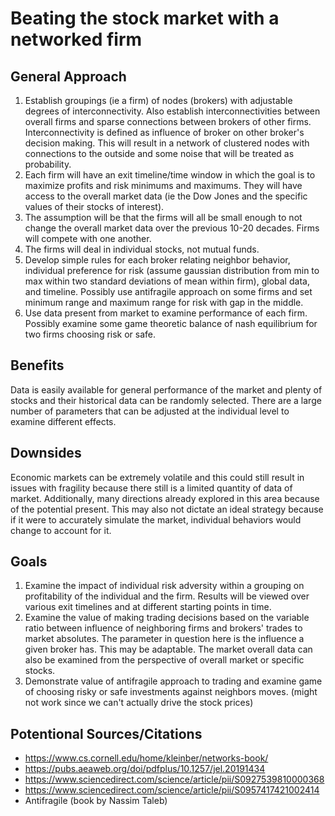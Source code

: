 # Beating the stock market with a networked firm
## General Approach
1. Establish groupings (ie a firm) of nodes (brokers) with adjustable degrees of interconnectivity. Also establish interconnectivities between overall firms and sparse connections between brokers of other firms. Interconnectivity is defined as influence of broker on other broker's decision making. This will result in a network of clustered nodes with connections to the outside and some noise that will be treated as probability.
2. Each firm will have an exit timeline/time window in which the goal is to maximize profits and risk minimums and maximums. They will have access to the overall market data (ie the Dow Jones and the specific values of their stocks of interest).
3. The assumption will be that the firms will all be small enough to not change the overall market data over the previous 10-20 decades. Firms will compete with one another.
4. The firms will deal in individual stocks, not mutual funds.
5. Develop simple rules for each broker relating neighbor behavior, individual preference for risk (assume gaussian distribution from min to max within two standard deviations of mean within firm), global data, and timeline. Possibly use antifragile approach on some firms and set minimum range and maximum range for risk with gap in the middle.
6. Use data present from market to examine performance of each firm. Possibly examine some game theoretic balance of nash equilibrium for two firms choosing risk or safe.

## Benefits
Data is easily available for general performance of the market and plenty of stocks and their historical data can be randomly selected. There are a large number of parameters that can be adjusted at the individual level to examine different effects. 

## Downsides
Economic markets can be extremely volatile and this could still result in issues with fragility because there still is a limited quantity of data of market. Additionally, many directions already explored in this area because of the potential present. This may also not dictate an ideal strategy because if it were to accurately simulate the market, individual behaviors would change to account for it.

## Goals
1. Examine the impact of individual risk adversity within a grouping on profitability of the individual and the firm. Results will be viewed over various exit timelines and at different starting points in time.
2. Examine the value of making trading decisions based on the variable ratio between influence of neighboring firms and brokers' trades to market absolutes. The parameter in question here is the influence a given broker has. This may be adaptable. The market overall data can also be examined from the perspective of overall market or specific stocks.
3. Demonstrate value of antifragile approach to trading and examine game of choosing risky or safe investments against neighbors moves. (might not work since we can't actually drive the stock prices)

## Potentional Sources/Citations
- https://www.cs.cornell.edu/home/kleinber/networks-book/
- https://pubs.aeaweb.org/doi/pdfplus/10.1257/jel.20191434
- https://www.sciencedirect.com/science/article/pii/S0927539810000368
- https://www.sciencedirect.com/science/article/pii/S0957417421002414
- Antifragile (book by Nassim Taleb)

